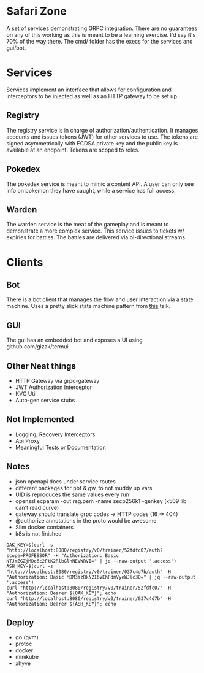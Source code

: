 # Safari Zone

A set of services demonstrating GRPC integration. There are no guarantees on any of this working as this is meant to be a learning exercise. I'd say it's 70% of the way there. The cmd/ folder has the execs for the services and gui/bot.

# Services

Services implement an interface that allows for configuration and interceptors to be injected as well as an HTTP gateway to be set up.

## Registry

The registry service is in charge of authorization/authentication.
It manages accounts and issues tokens (JWT) for other services to use.
The tokens are signed asymmetrically with ECDSA private key and the public key is available at an endpoint.
Tokens are scoped to roles.

## Pokedex

The pokedex service is meant to mimic a content API.
A user can only see info on pokemon they have caught, while a service has full access.

## Warden

The warden service is the meat of the gameplay and is meant to demonstrate a more complex service.
This service issues to tickets w/ expiries for battles.
The battles are delivered via bi-directional streams.

# Clients

## Bot

There is a bot client that manages the flow and user interaction via a state machine. Uses a pretty slick state machine pattern from [this](https://talks.golang.org/2011/lex.slide#1) talk.

## GUI

The gui has an embedded bot and exposes a UI using github.com/gizak/termui

## Other Neat things

* HTTP Gateway via grpc-gateway
* JWT Authorization Interceptor
* KVC Util
* Auto-gen service stubs

## Not Implemented

* Logging, Recovery Interceptors
* Api Proxy
* Meaningful Tests or Documentation

## Notes

* json openapi docs under service routes
* different packages for pbf & gw, to not muddy up vars
* UID is reproduces the same values every run
* openssl ecparam -out reg.pem -name secp256k1 -genkey (x509 lib can't read curve)
* gateway should translate grpc codes -> HTTP codes (16 -> 404)
* @authorize annotations in the proto would be awesome
* Slim docker containers
* k8s is not finished

```
OAK_KEY=$(curl -s "http://localhost:8080/registry/v0/trainer/52fdfc07/auth?scope=PROFESSOR" -H "Authorization: Basic NTJmZGZjMDc6c2FtK2RlbGlhNEVWRVI=" | jq --raw-output '.access')
ASH_KEY=$(curl -s "http://localhost:8080/registry/v0/trainer/037c4d7b/auth" -H "Authorization: Basic MDM3YzRkN2I6VEhFdmVyeWJlc3Q=" | jq --raw-output '.access')
curl "http://localhost:8080/registry/v0/trainer/52fdfc07" -H "Authorization: Bearer ${OAK_KEY}"; echo
curl "http://localhost:8080/registry/v0/trainer/037c4d7b" -H "Authorization: Bearer ${ASH_KEY}"; echo
```

Deploy
------

* go (gvm)
* protoc
* docker
* minikube
* xhyve

